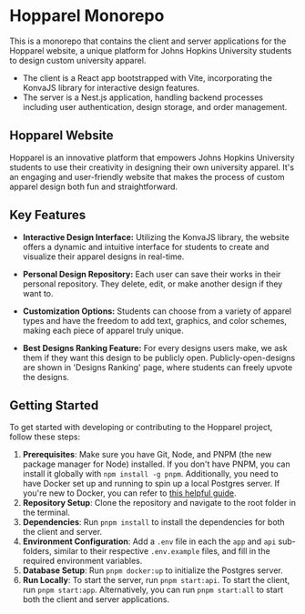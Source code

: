# Hopparel Monorepo

This is a monorepo that contains the client and server applications for the Hopparel website, a unique platform for Johns Hopkins University students to design custom university apparel.

- The client is a React app bootstrapped with Vite, incorporating the KonvaJS library for interactive design features.
- The server is a Nest.js application, handling backend processes including user authentication, design storage, and order management.

## Hopparel Website

Hopparel is an innovative platform that empowers Johns Hopkins University students to use their creativity in designing their own university apparel. It's an engaging and user-friendly website that makes the process of custom apparel design both fun and straightforward.

## Key Features
* **Interactive Design Interface:** Utilizing the KonvaJS library, the website offers a dynamic and intuitive interface for students to create and visualize their apparel designs in real-time.

* **Personal Design Repository:** Each user can save their works in their personal repository. They delete, edit, or make another design if they want to.

* **Customization Options:** Students can choose from a variety of apparel types and have the freedom to add text, graphics, and color schemes, making each piece of apparel truly unique.

* **Best Designs Ranking Feature:** For every designs users make, we ask them if they want this design to be publicly open. Publicly-open-designs are shown in 'Designs Ranking' page, where students can freely upvote the designs.

## Getting Started

To get started with developing or contributing to the Hopparel project, follow these steps:

1. **Prerequisites**: Make sure you have Git, Node, and PNPM (the new package manager for Node) installed. If you don't have PNPM, you can install it globally with `npm install -g pnpm`. Additionally, you need to have Docker set up and running to spin up a local Postgres server. If you're new to Docker, you can refer to [this helpful guide](https://docs.docker.com/get-started/).
2. **Repository Setup**: Clone the repository and navigate to the root folder in the terminal.
3. **Dependencies**: Run `pnpm install` to install the dependencies for both the client and server.
4. **Environment Configuration**: Add a `.env` file in each the `app` and `api` sub-folders, similar to their respective `.env.example` files, and fill in the required environment variables.
5. **Database Setup**: Run `pnpm docker:up` to initialize the Postgres server.
6. **Run Locally**: To start the server, run `pnpm start:api`. To start the client, run `pnpm start:app`. Alternatively, you can run `pnpm start:all` to start both the client and server applications.